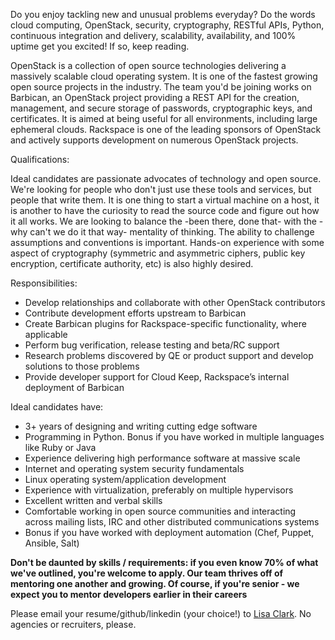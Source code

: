 Do you enjoy tackling new and unusual problems everyday? Do the words cloud computing, OpenStack, security, cryptography, RESTful APIs, Python, continuous integration and delivery, scalability, availability, and 100% uptime get you excited! If so, keep reading.

OpenStack is a collection of open source technologies delivering a massively scalable cloud operating system. It is one of the fastest growing open source projects in the industry. The team you'd be joining works on Barbican, an OpenStack project providing a REST API for the creation, management, and secure storage of passwords, cryptographic keys, and certificates.  It is aimed at being useful for all environments, including large ephemeral clouds. Rackspace is one of the leading sponsors of OpenStack and actively supports development on numerous OpenStack projects.

Qualifications:

Ideal candidates are passionate advocates of technology and open source. We're looking for people who don't just use these tools and services, but people that write them. It is one thing to start a virtual machine on a host, it is another to have the curiosity to read the source code and figure out how it all works. We are looking to balance the -been there, done that- with the -why can't we do it that way- mentality of thinking. The ability to challenge assumptions and conventions is important. Hands-on experience with some aspect of cryptography (symmetric and asymmetric ciphers, public key encryption, certificate authority, etc) is also highly desired.

Responsibilities:

- Develop relationships and collaborate with other OpenStack contributors
- Contribute development efforts upstream to Barbican
- Create Barbican plugins for Rackspace-specific functionality, where applicable
- Perform bug verification, release testing and beta/RC support
- Research problems discovered by QE or product support and develop solutions to those problems
- Provide developer support for Cloud Keep, Rackspace’s internal deployment of Barbican

Ideal candidates have:

- 3+ years of designing and writing cutting edge software
- Programming in Python. Bonus if you have worked in multiple languages like Ruby or Java
- Experience delivering high performance software at massive scale
- Internet and operating system security fundamentals
- Linux operating system/application development
- Experience with virtualization, preferably on multiple hypervisors
- Excellent written and verbal skills
- Comfortable working in open source communities and interacting across mailing lists, IRC and other distributed communications systems
- Bonus if you have worked with deployment automation (Chef, Puppet, Ansible, Salt)

**Don't be daunted by skills / requirements: if you even know 70% of what we've
outlined, you're welcome to apply. Our team thrives off of mentoring one another
and growing. Of course, if you're senior - we expect you to mentor developers
earlier in their careers**

Please email your resume/github/linkedin (your choice!) to [Lisa Clark](mailto:lisa.clark@rackspace.com). No agencies
or recruiters, please.
